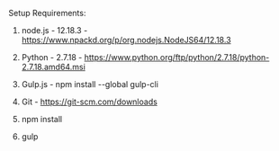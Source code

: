 Setup Requirements:

1. node.js - 12.18.3 - https://www.npackd.org/p/org.nodejs.NodeJS64/12.18.3

2. Python - 2.7.18 - https://www.python.org/ftp/python/2.7.18/python-2.7.18.amd64.msi

3. Gulp.js - npm install --global gulp-cli

4. Git - https://git-scm.com/downloads

5. npm install

6. gulp